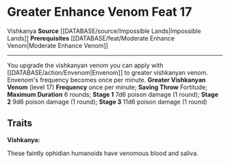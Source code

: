 ﻿---
feat: Greater Enhance Venom
id: '4036'
level: '17'
name: Greater Enhance Venom
prerequisite: '[[DATABASE/feat/Moderate Enhance Venom|Moderate Enhance Venom]]'
rarity: Common
source: '[[DATABASE/source/Impossible Lands|Impossible Lands]]'
trait:
- '[[DATABASE/trait/Vishkanya|Vishkanya]]'
type: Feat

---
# Greater Enhance Venom <span class="item-type">Feat 17</span>

<span class="item-trait">Vishkanya</span>
**Source** [[DATABASE/source/Impossible Lands|Impossible Lands]]
**Prerequisites** [[DATABASE/feat/Moderate Enhance Venom|Moderate Enhance Venom]]

---
You upgrade the vishkanyan venom you can apply with [[DATABASE/action/Envenom|Envenom]] to greater vishkanyan venom. Envenom's frequency becomes once per minute.
 **Greater Vishkanyan Venom** (level 17) **Frequency** once per minute; **Saving Throw** Fortitude; **Maximum Duration** 6 rounds; **Stage 1** 7d6 poison damage (1 round); **Stage 2** 9d6 poison damage (1 round); **Stage 3** 11d6 poison damage (1 round)

## Traits

**Vishkanya:**

These faintly ophidian humanoids have venomous blood and saliva.